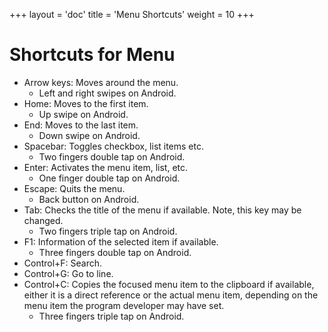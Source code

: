 +++
layout = 'doc'
title = 'Menu Shortcuts'
weight = 10
+++
# Shortcuts for Menu
- Arrow keys: Moves around the menu.
	- Left and right swipes on Android.
- Home: Moves to the first item.
	- Up swipe on Android.
- End: Moves to the last item.
	- Down swipe on Android.
- Spacebar: Toggles checkbox, list items etc.
	- Two fingers double tap on Android.
- Enter: Activates the menu item, list, etc.
	- One finger double tap on Android.
- Escape: Quits the menu.
	- Back button on Android.
- Tab: Checks the title of the menu if available. Note, this key may be changed.
	- Two fingers triple tap on Android.
- F1: Information of the selected item if available.
	- Three fingers double tap on Android.
- Control+F: Search.
- Control+G: Go to line.
- Control+C: Copies the focused menu item to the clipboard if available, either it is a direct reference or the actual menu item, depending on the menu item the program developer may have set.
	- Three fingers triple tap on Android.